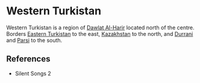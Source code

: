 # Western Turkistan
Western Turkistan is a region of [Dawlat Al-Harir](wiki/Location/Dawlat%20Al-Harir.md) located north of the centre. Borders [Eastern Turkistan](wiki/Location/Region/Eastern%20Turkistan.md) to the east, [Kazakhstan](wiki/Location/Region/Kazakhstan.md) to the north, and [Durrani](wiki/Location/Region/Durrani.md) and [Parsi](wiki/Location/Region/Parsi.md) to the south.

## References
- Silent Songs 2

